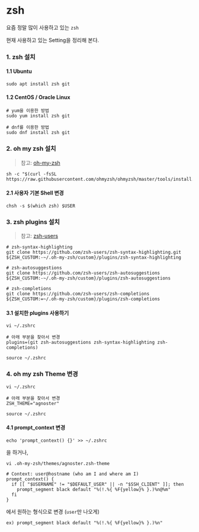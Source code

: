 # zsh

요즘 정말 많이 사용하고 있는 `zsh`

현재 사용하고 있는 Setting을 정리해 본다.

### 1. zsh 설치

#### 1.1 Ubuntu

```shell
sudo apt install zsh git
```

#### 1.2 CentOS / Oracle Linux

```shell
# yum을 이용한 방법
sudo yum install zsh git
```

```shell
# dnf를 이용한 방법
sudo dnf install zsh git
```

### 2. oh my zsh 설치

> 참고: [oh-my-zsh](https://github.com/ohmyzsh/ohmyzsh)

```shell
sh -c "$(curl -fsSL https://raw.githubusercontent.com/ohmyzsh/ohmyzsh/master/tools/install.sh)"
```

#### 2.1 사용자 기본 Shell 변경

```shell
chsh -s $(which zsh) $USER
```

### 3. zsh plugins 설치

> 참고: [zsh-users](https://github.com/zsh-users)

```shell
# zsh-syntax-highlighting
git clone https://github.com/zsh-users/zsh-syntax-highlighting.git ${ZSH_CUSTOM:-~/.oh-my-zsh/custom}/plugins/zsh-syntax-highlighting
```

```shell
# zsh-autosuggestions
git clone https://github.com/zsh-users/zsh-autosuggestions ${ZSH_CUSTOM:-~/.oh-my-zsh/custom}/plugins/zsh-autosuggestions
```

```shell
# zsh-completions
git clone https://github.com/zsh-users/zsh-completions ${ZSH_CUSTOM:=~/.oh-my-zsh/custom}/plugins/zsh-completions
```

#### 3.1 설치한 plugins 사용하기

```shell
vi ~/.zshrc
```

```shell
# 아래 부분을 찾아서 변경
plugins=(git zsh-autosuggestions zsh-syntax-highlighting zsh-completions)
```

```shell
source ~/.zshrc
```

### 4. oh my zsh Theme 변경

```shell
vi ~/.zshrc
```

```shell
# 아래 부분을 찾아서 변경
ZSH_THEME="agnoster"
```

```shell
source ~/.zshrc
```

#### 4.1 prompt_context 변경

```shell
echo 'prompt_context() {}' >> ~/.zshrc
```

을 하거나,

```shell
vi .oh-my-zsh/themes/agnoster.zsh-theme
```

```shell
# Context: user@hostname (who am I and where am I)
prompt_context() {
  if [[ "$USERNAME" != "$DEFAULT_USER" || -n "$SSH_CLIENT" ]]; then
    prompt_segment black default "%(!.%{ %F{yellow}% }.)%n@%m"
  fi
}
```

에서 원하는 형식으로 변경 (`user`만 나오게)

```shell
ex) prompt_segment black default "%(!.%{ %F{yellow}% }.)%n"
```
